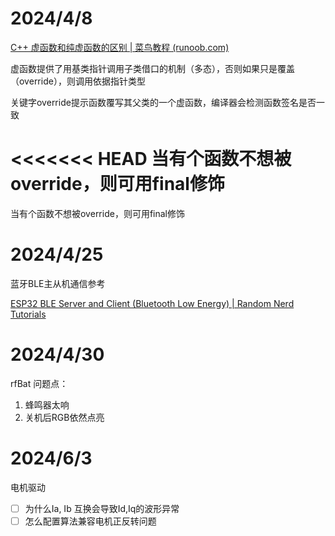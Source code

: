# 2024/4/8

[C++ 虚函数和纯虚函数的区别 | 菜鸟教程 (runoob.com)](https://www.runoob.com/w3cnote/cpp-virtual-functions.html)

虚函数提供了用基类指针调用子类借口的机制（多态），否则如果只是覆盖（override），则调用依据指针类型

关键字override提示函数覆写其父类的一个虚函数，编译器会检测函数签名是否一致

<<<<<<< HEAD
当有个函数不想被override，则可用final修饰
=======
当有个函数不想被override，则可用final修饰

# 2024/4/25

蓝牙BLE主从机通信参考

[ESP32 BLE Server and Client (Bluetooth Low Energy) | Random Nerd Tutorials](https://randomnerdtutorials.com/esp32-ble-server-client/#ESP32-BLE-Server)

# 2024/4/30

rfBat 问题点：

1. 蜂鸣器太响
2. 关机后RGB依然点亮

# 2024/6/3

电机驱动

- [ ] 为什么Ia, Ib 互换会导致Id,Iq的波形异常
- [ ] 怎么配置算法兼容电机正反转问题
